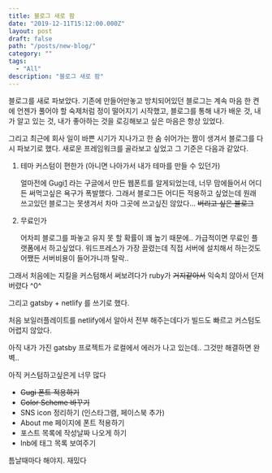 ```yaml
---
title: 블로그 새로 팜
date: "2019-12-11T15:12:00.000Z"
layout: post
draft: false
path: "/posts/new-blog/"
category: ""
tags: 
  - "All"
description: "블로그 새로 팜"
---
```



블로그를 새로 파보았다. 기존에 만들어만놓고 방치되어있던 블로그는 계속 마음 한 켠에 언젠가 풀어야 할 숙제처럼 정이 떨어지기 시작했고, 블로그를 통해 내가 배운 것, 내가 알고 있는 것, 내가 좋아하는 것을 로깅해보고 싶은 마음은 항상 있었다.

그리고 최근에 회사 일이 바쁜 시기가 지나가고 한 숨 쉬어가는 짬이 생겨서 블로그를 다시 파보기로 했다. 새로운 프레임워크를 골라보고 싶었고 그 기준은 다음과 같았다.

1. 테마 커스텀이 편한가 (아니면 나아가서 내가 테마를 만들 수 있던가) 

    얼마전에 Gugi[1] 라는 구글에서 만든 웹폰트를 알게되었는데, 너무 맘에들어서 어디든 써먹고싶은 욕구가 폭발했다. 그래서 블로그든 어디든 적용하고 싶었는데 원래 쓰고있던 블로그는 못생겨서 차마 그곳에 쓰고싶진 않았다... ~~버리고 싶은 블로그~~ 

2. 무료인가

    어차피 블로그를 파놓고 유지 못 할 확률이 꽤 높기 때문에.. 가급적이면 무료인 플랫폼에서 하고싶었다. 워드프레스가 가장 끌렸는데 직접 서버에 설치해서 하는것도 어쨌든 서버비용이 들어가니까 탈락..

그래서 처음에는 지킬을 커스텀해서 써보려다가 ruby가  ~~거지같아서~~ 익숙치 않아서 던져버렸다 ^0^

그리고 gatsby + netlify 를 쓰기로 했다.

처음 보일러플레이트를 netlify에서 알아서 전부 해주는데다가 빌드도 빠르고 커스텀도 어렵지 않았다.

아직 내가 가진 gatsby 프로젝트가 로컬에서 에러가 나고 있는데.. 그것만 해결하면 완벽..

아직 커스텀하고싶은게 너무 많다

* ~~Gugi 폰트 적용하기~~
* ~~Color Scheme 바꾸기~~
* SNS icon 정리하기 (인스타그램, 페이스북 추가)
* About me 페이지에 폰트 적용하기
* 포스트 목록에 작성날짜 나오게 하기
* lnb에 태그 목록 보여주기

틈날때마다 해야지. 재밌다


[1]: https://fonts.google.com/specimen/Gugi